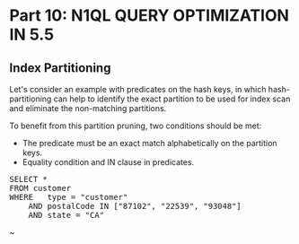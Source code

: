 # Part 10: N1QL QUERY OPTIMIZATION IN 5.5
  
## Index Partitioning

Let's consider an example with predicates on the hash keys, in which hash-partitioning can help to identify the exact partition to be used for index scan and eliminate the non-matching partitions.

To benefit from this partition pruning, two conditions should be met:

- The predicate must be an exact match alphabetically on the partition keys.
- Equality condition and IN clause in predicates.

<pre id="example">
SELECT *
FROM customer
WHERE 	type = "customer"
	AND postalCode IN ["87102", "22539", "93048"]
	AND state = "CA"
</pre>
~        
